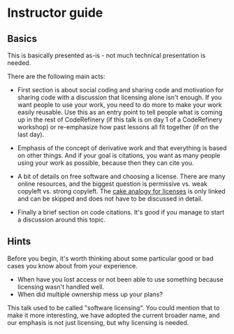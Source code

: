 

# Instructor guide

## Basics

This is basically presented as-is - not much technical presentation is
needed.

There are the following main acts:

- First section is about social coding and sharing code and motivation for
  sharing code with a discussion that licensing alone isn't enough. If you want
  people to use your work, you need to do more to make your work easily reusable.
  Use this as an entry point to tell people what is coming up in the rest of
  CodeRefinery (if this talk is on day 1 of a CodeRefinery workshop) or
  re-emphasize how past lessons all fit together (if on the last day).

- Emphasis of the concept of derivative work and that everything is
  based on other things. And if your goal is citations, you want as
  many people using your work as possible, because then they can cite
  you.

- A bit of details on free software and choosing a license. There are many
  online resources, and the biggest
  question is permissive vs. weak copyleft vs. strong copyleft. The [cake analogy
  for licenses](https://cicero.xyz/v3/remark/0.14.0/github.com/coderefinery/social-coding/main/licensing-and-cakes.md/) is only linked
  and can be skipped and does not have to be discussed in detail.

- Finally a brief section on code citations. It's good if you manage to start a discussion
  around this topic.


## Hints

Before you begin, it's worth thinking about some particular good or
bad cases you know about from your experience.
- When have you lost access or not been able to use something because
  licensing wasn't handled well.
- When did multiple ownership mess up your plans?

This talk used to be called "software licensing".  You could mention
that to make it more interesting, we have adopted the current broader
name, and our emphasis is not just licensing, but why licensing is
needed.
